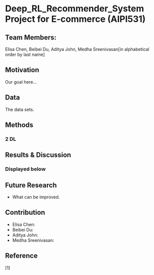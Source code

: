 # Deep_RL_Recommender_System Project for E-commerce (AIPI531)

## Team Members:
Elisa Chen, Beibei Du, Aditya John, Medha Sreenivasan[in alphabetical order by last name]


## Motivation
Our goal here...


## Data

The data sets.


## Methods
### 2 DL

## Results & Discussion
### Displayed below


## Future Research
- What can be improved.


## Contribution
- Elisa Chen:
- Beibei Du:
- Aditya John:
- Medha Sreenivasan:



## Reference
[1] 
